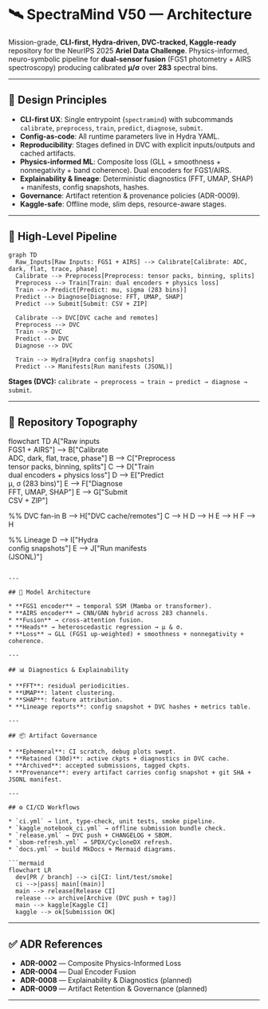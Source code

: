 # 🛰️ SpectraMind V50 — Architecture

Mission-grade, **CLI-first, Hydra-driven, DVC-tracked, Kaggle-ready** repository for the NeurIPS 2025 **Ariel Data Challenge**.
Physics-informed, neuro-symbolic pipeline for **dual-sensor fusion** (FGS1 photometry + AIRS spectroscopy) producing calibrated **μ/σ** over **283** spectral bins.

---

## 📐 Design Principles

* **CLI-first UX**: Single entrypoint (`spectramind`) with subcommands `calibrate`, `preprocess`, `train`, `predict`, `diagnose`, `submit`.
* **Config-as-code**: All runtime parameters live in Hydra YAML.
* **Reproducibility**: Stages defined in DVC with explicit inputs/outputs and cached artifacts.
* **Physics-informed ML**: Composite loss (GLL + smoothness + nonnegativity + band coherence). Dual encoders for FGS1/AIRS.
* **Explainability & lineage**: Deterministic diagnostics (FFT, UMAP, SHAP) + manifests, config snapshots, hashes.
* **Governance**: Artifact retention & provenance policies (ADR-0009).
* **Kaggle-safe**: Offline mode, slim deps, resource-aware stages.

---

## 🔄 High-Level Pipeline

```mermaid
graph TD
  Raw_Inputs[Raw Inputs: FGS1 + AIRS] --> Calibrate[Calibrate: ADC, dark, flat, trace, phase]
  Calibrate --> Preprocess[Preprocess: tensor packs, binning, splits]
  Preprocess --> Train[Train: dual encoders + physics loss]
  Train --> Predict[Predict: mu, sigma (283 bins)]
  Predict --> Diagnose[Diagnose: FFT, UMAP, SHAP]
  Predict --> Submit[Submit: CSV + ZIP]

  Calibrate --> DVC[DVC cache and remotes]
  Preprocess --> DVC
  Train --> DVC
  Predict --> DVC
  Diagnose --> DVC

  Train --> Hydra[Hydra config snapshots]
  Predict --> Manifests[Run manifests (JSONL)]
```

**Stages (DVC):** `calibrate → preprocess → train → predict → diagnose → submit`.

---

## 📂 Repository Topography

flowchart TD
  A["Raw inputs<br/>FGS1 + AIRS"] --> B["Calibrate<br/>ADC, dark, flat, trace, phase"]
  B --> C["Preprocess<br/>tensor packs, binning, splits"]
  C --> D["Train<br/>dual encoders + physics loss"]
  D --> E["Predict<br/>μ, σ (283 bins)"]
  E --> F["Diagnose<br/>FFT, UMAP, SHAP"]
  E --> G["Submit<br/>CSV + ZIP"]

  %% DVC fan-in
  B --> H["DVC cache/remotes"]
  C --> H
  D --> H
  E --> H
  F --> H

  %% Lineage
  D --> I["Hydra<br/>config snapshots"]
  E --> J["Run manifests<br/>(JSONL)"]

```

---

## 🧠 Model Architecture

* **FGS1 encoder** → temporal SSM (Mamba or transformer).
* **AIRS encoder** → CNN/GNN hybrid across 283 channels.
* **Fusion** → cross-attention fusion.
* **Heads** → heteroscedastic regression → μ & σ.
* **Loss** → GLL (FGS1 up-weighted) + smoothness + nonnegativity + coherence.

---

## 📊 Diagnostics & Explainability

* **FFT**: residual periodicities.
* **UMAP**: latent clustering.
* **SHAP**: feature attribution.
* **Lineage reports**: config snapshot + DVC hashes + metrics table.

---

## 📦 Artifact Governance

* **Ephemeral**: CI scratch, debug plots swept.
* **Retained (30d)**: active ckpts + diagnostics in DVC cache.
* **Archived**: accepted submissions, tagged ckpts.
* **Provenance**: every artifact carries config snapshot + git SHA + JSONL manifest.

---

## ⚙️ CI/CD Workflows

* `ci.yml` → lint, type-check, unit tests, smoke pipeline.
* `kaggle_notebook_ci.yml` → offline submission bundle check.
* `release.yml` → DVC push + CHANGELOG + SBOM.
* `sbom-refresh.yml` → SPDX/CycloneDX refresh.
* `docs.yml` → build MkDocs + Mermaid diagrams.

```mermaid
flowchart LR
  dev[PR / branch] --> ci[CI: lint/test/smoke]
  ci -->|pass| main[(main)]
  main --> release[Release CI]
  release --> archive[Archive (DVC push + tag)]
  main --> kaggle[Kaggle CI]
  kaggle --> ok[Submission OK]
```

---

## ✅ ADR References

* **ADR-0002** — Composite Physics-Informed Loss
* **ADR-0004** — Dual Encoder Fusion
* **ADR-0008** — Explainability & Diagnostics (planned)
* **ADR-0009** — Artifact Retention & Governance (planned)

---

